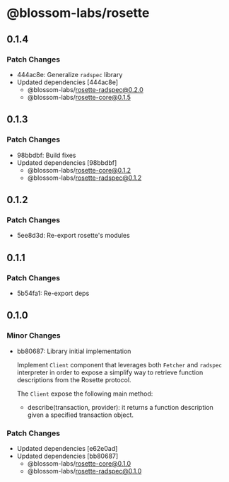 # @blossom-labs/rosette

## 0.1.4

### Patch Changes

- 444ac8e: Generalize `radspec` library
- Updated dependencies [444ac8e]
  - @blossom-labs/rosette-radspec@0.2.0
  - @blossom-labs/rosette-core@0.1.5

## 0.1.3

### Patch Changes

- 98bbdbf: Build fixes
- Updated dependencies [98bbdbf]
  - @blossom-labs/rosette-core@0.1.2
  - @blossom-labs/rosette-radspec@0.1.2

## 0.1.2

### Patch Changes

- 5ee8d3d: Re-export rosette's modules

## 0.1.1

### Patch Changes

- 5b54fa1: Re-export deps

## 0.1.0

### Minor Changes

- bb80687: Library initial implementation

  Implement `Client` component that leverages both `Fetcher` and `radspec` interpreter in order to expose a simplify way to retrieve function descriptions from the Rosette protocol.

  The `Client` expose the following main method:

  - describe(transaction, provider): it returns a function description given a specified transaction object.

### Patch Changes

- Updated dependencies [e62e0ad]
- Updated dependencies [bb80687]
  - @blossom-labs/rosette-core@0.1.0
  - @blossom-labs/rosette-radspec@0.1.0
